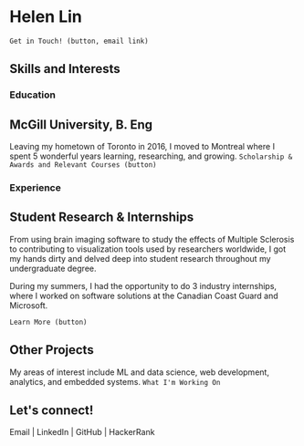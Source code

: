 # Helen Lin
`Get in Touch! (button, email link)`

## Skills and Interests

### Education
## McGill University, B. Eng
Leaving my hometown of Toronto in 2016, I moved to Montreal where I spent 5 wonderful years learning, researching, and growing.
`Scholarship & Awards and Relevant Courses (button)`

### Experience
## Student Research & Internships
From using brain imaging software to study the effects of Multiple Sclerosis to contributing to visualization tools used by researchers worldwide, I got my hands dirty and delved deep into student research throughout my undergraduate degree.

During my summers, I had the opportunity to do 3 industry internships, where I worked on software solutions at the Canadian Coast Guard and Microsoft.

`Learn More (button)`

## Other Projects
My areas of interest include ML and data science, web development, analytics, and embedded systems.
`What I'm Working On`

## Let's connect!
Email | LinkedIn | GitHub | HackerRank
